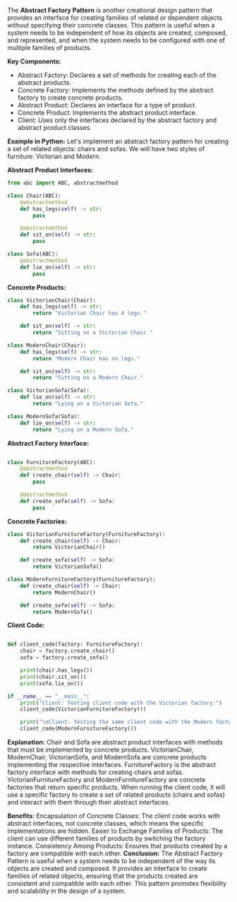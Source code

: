 The **Abstract Factory Pattern** is another creational design pattern that provides an interface for creating families of related or dependent objects without specifying their concrete classes. This pattern is useful when a system needs to be independent of how its objects are created, composed, and represented, and when the system needs to be configured with one of multiple families of products.

**Key Components:**

- Abstract Factory: Declares a set of methods for creating each of the abstract products.
- Concrete Factory: Implements the methods defined by the abstract factory to create concrete products.
- Abstract Product: Declares an interface for a type of product.
- Concrete Product: Implements the abstract product interface.
- Client: Uses only the interfaces declared by the abstract factory and abstract product classes.

**Example in Python:**
Let's implement an abstract factory pattern for creating a set of related objects: chairs and sofas. We will have two styles of furniture: Victorian and Modern.

**Abstract Product Interfaces:**

```python
from abc import ABC, abstractmethod

class Chair(ABC):
    @abstractmethod
    def has_legs(self) -> str:
        pass

    @abstractmethod
    def sit_on(self) -> str:
        pass

class Sofa(ABC):
    @abstractmethod
    def lie_on(self) -> str:
        pass
```

**Concrete Products:**

```python
class VictorianChair(Chair):
    def has_legs(self) -> str:
        return "Victorian Chair has 4 legs."

    def sit_on(self) -> str:
        return "Sitting on a Victorian Chair."

class ModernChair(Chair):
    def has_legs(self) -> str:
        return "Modern Chair has no legs."

    def sit_on(self) -> str:
        return "Sitting on a Modern Chair."

class VictorianSofa(Sofa):
    def lie_on(self) -> str:
        return "Lying on a Victorian Sofa."

class ModernSofa(Sofa):
    def lie_on(self) -> str:
        return "Lying on a Modern Sofa."
```

**Abstract Factory Interface:**

```python

class FurnitureFactory(ABC):
    @abstractmethod
    def create_chair(self) -> Chair:
        pass

    @abstractmethod
    def create_sofa(self) -> Sofa:
        pass
```

**Concrete Factories:**

```python
class VictorianFurnitureFactory(FurnitureFactory):
    def create_chair(self) -> Chair:
        return VictorianChair()

    def create_sofa(self) -> Sofa:
        return VictorianSofa()

class ModernFurnitureFactory(FurnitureFactory):
    def create_chair(self) -> Chair:
        return ModernChair()

    def create_sofa(self) -> Sofa:
        return ModernSofa()
```

**Client Code:**

```python

def client_code(factory: FurnitureFactory):
    chair = factory.create_chair()
    sofa = factory.create_sofa()

    print(chair.has_legs())
    print(chair.sit_on())
    print(sofa.lie_on())

if __name__ == "__main__":
    print("Client: Testing client code with the Victorian factory:")
    client_code(VictorianFurnitureFactory())

    print("\nClient: Testing the same client code with the Modern factory:")
    client_code(ModernFurnitureFactory())
```

**Explanation:**
Chair and Sofa are abstract product interfaces with methods that must be implemented by concrete products.
VictorianChair, ModernChair, VictorianSofa, and ModernSofa are concrete products implementing the respective interfaces.
FurnitureFactory is the abstract factory interface with methods for creating chairs and sofas.
VictorianFurnitureFactory and ModernFurnitureFactory are concrete factories that return specific products.
When running the client code, it will use a specific factory to create a set of related products (chairs and sofas) and interact with them through their abstract interfaces.

**Benefits:**
Encapsulation of Concrete Classes: The client code works with abstract interfaces, not concrete classes, which means the specific implementations are hidden.
Easier to Exchange Families of Products: The client can use different families of products by switching the factory instance.
Consistency Among Products: Ensures that products created by a factory are compatible with each other.
**Conclusion:**
The Abstract Factory Pattern is useful when a system needs to be independent of the way its objects are created and composed. It provides an interface to create families of related objects, ensuring that the products created are consistent and compatible with each other. This pattern promotes flexibility and scalability in the design of a system.
